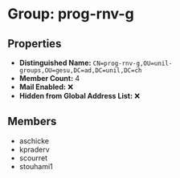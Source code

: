 # Group: prog-rnv-g

## Properties

- **Distinguished Name:** `CN=prog-rnv-g,OU=unil-groups,OU=gesu,DC=ad,DC=unil,DC=ch`
- **Member Count:** 4
- **Mail Enabled:** ❌
- **Hidden from Global Address List:** ❌

## Members

- aschicke
- kpraderv
- scourret
- stouhami1
